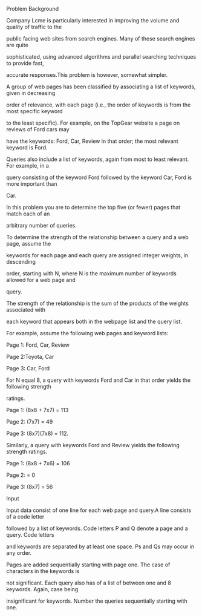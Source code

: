 Problem Background

Company Lcme is particularly interested in improving the volume and quality of traffic to the

public facing web sites from search engines. Many of these search engines are quite

sophisticated, using advanced algorithms and parallel searching techniques to provide fast,

accurate responses.This problem is however, somewhat simpler.

A group of web pages has been classified by associating a list of keywords, given in decreasing

order of relevance, with each page (i.e., the order of keywords is from the most specific keyword

to the least specific). For example, on the TopGear website a page on reviews of Ford cars may

have the keywords: Ford, Car, Review in that order; the most relevant keyword is Ford.

Queries also include a list of keywords, again from most to least relevant. For example, in a

query consisting of the keyword Ford followed by the keyword Car, Ford is more important than

Car.

In this problem you are to determine the top five (or fewer) pages that match each of an

arbitrary number of queries.

To determine the strength of the relationship between a query and a web page, assume the

keywords for each page and each query are assigned integer weights, in descending

order, starting with N, where N is the maximum number of keywords allowed for a web page and

query.

The strength of the relationship is the sum of the products of the weights associated with

each keyword that appears both in the webpage list and the query list.

For example, assume the following web pages and keyword lists:

Page 1: Ford, Car, Review

Page 2:Toyota, Car

Page 3: Car, Ford

For N equal 8, a query with keywords Ford and Car in that order yields the following strength

ratings.

Page 1: (8x8 + 7x7) = 113

Page 2: (7x7) = 49

Page 3: (8x7)(7x8) = 112.

Similarly, a query with keywords Ford and Review yields the following strength ratings.

Page 1: (8x8 + 7x6) = 106

Page 2: = 0

Page 3: (8x7) = 56

Input

Input data consist of one line for each web page and query.A line consists of a code letter

followed by a list of keywords. Code letters P and Q denote a page and a query. Code letters

and keywords are separated by at least one space. Ps and Qs may occur in any order.

Pages are added sequentially starting with page one. The case of characters in the keywords is

not significant. Each query also has of a list of between one and 8 keywords. Again, case being

insignificant for keywords. Number the queries sequentially starting with one.